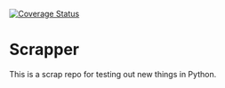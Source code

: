 [![Coverage Status](https://coveralls.io/repos/github/langBeralarm/scrapper/badge.svg?branch=feature/compressed-utc-logging)](https://coveralls.io/github/langBeralarm/scrapper?branch=feature/compressed-utc-logging)

# Scrapper
This is a scrap repo for testing out new things in Python.
